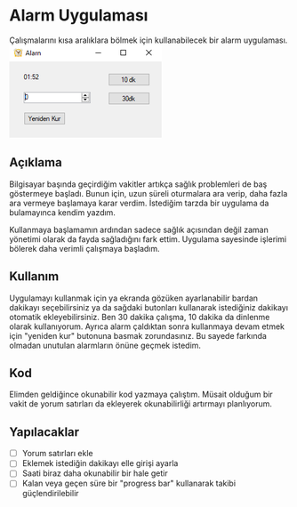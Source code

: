 ﻿# Alarm Uygulaması
Çalışmalarını kısa aralıklara bölmek için kullanabilecek bir alarm uygulaması.
![uygulamanın örnek resimi](alarm.png)

## Açıklama
Bilgisayar başında geçirdiğim vakitler artıkça sağlık problemleri de baş göstermeye başladı. Bunun için, uzun süreli oturmalara ara verip, daha fazla ara vermeye başlamaya karar verdim. İstediğim tarzda bir uygulama da bulamayınca kendim yazdım. 

Kullanmaya başlamamın ardından sadece sağlık açısından değil zaman yönetimi olarak da fayda sağladığını fark ettim. Uygulama sayesinde işlerimi bölerek daha verimli çalışmaya başladım.

## Kullanım
Uygulamayı kullanmak için ya ekranda gözüken ayarlanabilir bardan dakikayı seçebilirsiniz ya da sağdaki butonları kullanarak istediğiniz dakikayı otomatik ekleyebilirsiniz. Ben 30 dakika çalışma, 10 dakika da dinlenme olarak kullanıyorum. Ayrıca alarm çaldıktan sonra kullanmaya devam etmek için "yeniden kur" butonuna basmak zorundasınız. Bu sayede farkında olmadan unutulan alarmların önüne geçmek istedim.

## Kod
Elimden geldiğince okunabilir kod yazmaya çalıştım. Müsait olduğum bir vakit de yorum satırları da ekleyerek okunabilirliği artırmayı planlıyorum. 

## Yapılacaklar

 - [ ] Yorum satırları ekle
 - [ ] Eklemek istediğin dakikayı elle girişi ayarla
 - [ ] Saati biraz daha okunabilir bir hale getir
 - [ ] Kalan veya geçen süre bir "progress bar" kullanarak takibi güçlendirilebilir
